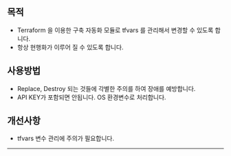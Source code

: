 ## 목적
* Terraform 을 이용한 구축 자동화 모듈로 tfvars 를 관리해서 변경할 수 있도록 합니다.
* 항상 현행화가 이루어 질 수 있도록 합니다.


## 사용방법
* Replace, Destroy 되는 것들에 각별한 주의를 하여 장애를 예방합니다.
* API KEY가 포함되면 안됩니다. OS 환경변수로 처리합니다.

## 개선사항
* tfvars 변수 관리에 주의가 필요합니다.
<hr/>

